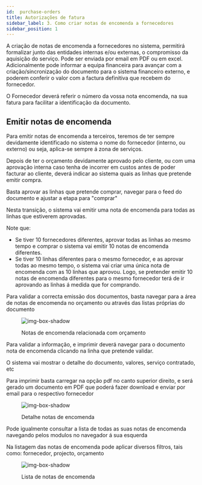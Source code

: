 ```yaml
---
id:  purchase-orders
title: Autorizações de fatura
sidebar_label: 3. Como criar notas de encomenda a fornecedores
sidebar_position: 1
---
```


A criação de notas de encomenda a fornecedores no sistema, permitirá formalizar junto das entidades internas e/ou externas, o compromisso da aquisição do serviço. Pode ser enviada por email em PDF ou em excel.
Adicionalmente pode informar a equipa financeira para avançar com a criação/sincronização do documento para o sistema financeiro externo, e poderem conferir o valor com a factura definitiva que recebem do fornecedor.

O Fornecedor deverá referir o número da vossa nota encomenda, na sua fatura para facilitar a identificação da documento.



## Emitir notas de encomenda

Para emitir notas de encomenda a terceiros, teremos de ter sempre devidamente identificado no sistema o nome do fornecedor (interno, ou externo) ou seja, aplica-se sempre á zona de serviços.

Depois de ter o orçamento devidamente aprovado pelo cliente, ou com uma aprovação interna caso tenha de incorrer em custos antes de poder facturar ao cliente, deverá indicar ao sistema quais as linhas que pretende emitir compra.

Basta aprovar as linhas que pretende comprar, navegar para o feed do documento e ajustar a etapa para "comprar"

Nesta transição, o sistema vai emitir uma nota de encomenda para todas as linhas que estiverem aprovadas.

Note que:

- Se tiver 10 fornecedores diferentes, aprovar todas as linhas ao mesmo tempo e comprar o sistema vai emitir 10 notas de encomenda diferentes.
- Se tiver 10 linhas diferentes para o mesmo fornecedor, e as aprovar todas ao mesmo tempo, o sistema vai criar uma única nota de encomenda com as 10 linhas que aprovou. 
Logo, se pretender emitir 10 notas de encomenda diferentes para o mesmo fornecedor terá de ir aprovando as linhas á medida que for comprando.

Para validar a correcta emissão dos documentos, basta navegar para a área de notas de encomenda no orçamento ou através das listas próprias do documento



<figure>

![img-box-shadow](/img/university/bills/credit-notes1.png)
<figcaption>Notas de encomenda relacionada com orçamento</figcaption>
</figure>

Para validar a informação, e imprimir deverá navegar para o documento nota de encomenda clicando na linha que pretende validar.

O sistema vai mostrar o detalhe do documento, valores, serviço contratado, etc

Para imprimir basta carregar na opção pdf no canto superior direito, e será gerado um documento em PDF que poderá fazer download e enviar por email para o respectivo fornecedor


<figure>

![img-box-shadow](/img/university/bills/credit-notes2.png)
<figcaption>Detalhe notas de encomenda
</figcaption>
</figure>


Pode igualmente consultar a lista de todas as suas notas de encomenda navegando pelos modulos no navegador á sua esquerda

Na listagem das notas de encomenda pode aplicar diversos filtros, tais como: fornecedor, projecto, orçamento


<figure>

![img-box-shadow](/img/university/bills/credit-notes3.png)
<figcaption>Lista de notas de encomenda</figcaption>
</figure>
